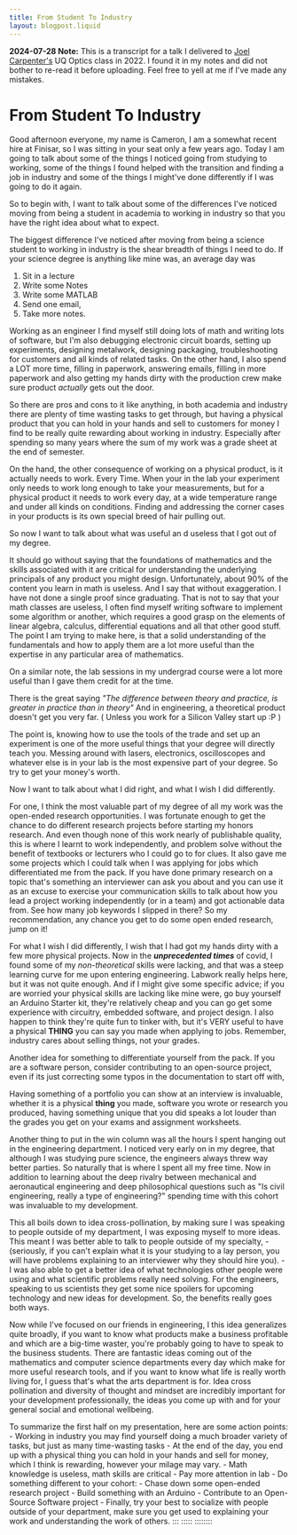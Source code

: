 ```yaml
---
title: From Student To Industry
layout: blogpost.liquid
---
```

**2024-07-28 Note:** This is a transcript for a talk I delivered to
[Joel Carpenter\'s](https://www.youtube.com/user/joelacarpenter) UQ
Optics class in 2022. I found it in my notes and did not bother to
re-read it before uploading. Feel free to yell at me if I\'ve made any
mistakes.

# From Student To Industry

Good afternoon everyone, my name is Cameron, I am a somewhat recent hire
at Finisar, so I was sitting in your seat only a few years ago. Today I
am going to talk about some of the things I noticed going from studying
to working, some of the things I found helped with the transition and
finding a job in industry and some of the things I might've done
differently if I was going to do it again.

So to begin with, I want to talk about some of the differences I've
noticed moving from being a student in academia to working in industry
so that you have the right idea about what to expect.

The biggest difference I've noticed after moving from being a science
student to working in industry is the shear breadth of things I need to
do. If your science degree is anything like mine was, an average day was

1.  Sit in a lecture
2.  Write some Notes
3.  Write some MATLAB
4.  Send one email,
5.  Take more notes.

Working as an engineer I find myself still doing lots of math and
writing lots of software, but I'm also debugging electronic circuit
boards, setting up experiments, designing metalwork, designing
packaging, troubleshooting for customers and all kinds of related tasks.
On the other hand, I also spend a LOT more time, filling in paperwork,
answering emails, filling in more paperwork and also getting my hands
dirty with the production crew make sure product *actually* gets out the
door.

So there are pros and cons to it like anything, in both academia and
industry there are plenty of time wasting tasks to get through, but
having a physical product that you can hold in your hands and sell to
customers for money I find to be really quite rewarding about working in
industry. Especially after spending so many years where the sum of my
work was a grade sheet at the end of semester.

On the hand, the other consequence of working on a physical product, is
it actually needs to work. Every Time. When your in the lab your
experiment only needs to work long enough to take your measurements, but
for a physical product it needs to work every day, at a wide temperature
range and under all kinds on conditions. Finding and addressing the
corner cases in your products is its own special breed of hair pulling
out.

So now I want to talk about what was useful an d useless that I got out
of my degree.

It should go without saying that the foundations of mathematics and the
skills associated with it are critical for understanding the underlying
principals of any product you might design. Unfortunately, about 90% of
the content you learn in math is useless. And I say that without
exaggeration. I have not done a single proof since graduating. That is
not to say that your math classes are useless, I often find myself
writing software to implement some algorithm or another, which requires
a good grasp on the elements of linear algebra, calculus, differential
equations and all that other good stuff. The point I am trying to make
here, is that a solid understanding of the fundamentals and how to apply
them are a lot more useful than the expertise in any particular area of
mathematics.

On a similar note, the lab sessions in my undergrad course were a lot
more useful than I gave them credit for at the time.

There is the great saying *"The difference between theory and practice,
is greater in practice than in theory"* And in engineering, a
theoretical product doesn't get you very far. ( Unless you work for a
Silicon Valley start up :P )

The point is, knowing how to use the tools of the trade and set up an
experiment is one of the more useful things that your degree will
directly teach you. Messing around with lasers, electronics,
oscilloscopes and whatever else is in your lab is the most expensive
part of your degree. So try to get your money's worth.

Now I want to talk about what I did right, and what I wish I did
differently.

For one, I think the most valuable part of my degree of all my work was
the open-ended research opportunities. I was fortunate enough to get the
chance to do different research projects before starting my honors
research. And even though none of this work nearly of publishable
quality, this is where I learnt to work independently, and problem solve
without the benefit of textbooks or lecturers who I could go to for
clues. It also gave me some projects which I could talk when I was
applying for jobs which differentiated me from the pack. If you have
done primary research on a topic that's something an interviewer can ask
you about and you can use it as an excuse to exercise your communication
skills to talk about how you lead a project working independently (or in
a team) and got actionable data from. See how many job keywords I
slipped in there? So my recommendation, any chance you get to do some
open ended research, jump on it!

For what I wish I did differently, I wish that I had got my hands dirty
with a few more physical projects. Now in the ***unprecedented times***
of covid, I found some of my *non-theoretical* skills were lacking, and
that was a steep learning curve for me upon entering engineering.
Labwork really helps here, but it was not quite enough. And if I might
give some specific advice; if you are worried your physical skills are
lacking like mine were, go buy yourself an Arduino Starter kit, they're
relatively cheap and you can go get some experience with circuitry,
embedded software, and project design. I also happen to think they're
quite fun to tinker with, but it's VERY useful to have a physical
**THING** you can say you made when applying to jobs. Remember, industry
cares about selling things, not your grades.

Another idea for something to differentiate yourself from the pack. If
you are a software person, consider contributing to an open-source
project, even if its just correcting some typos in the documentation to
start off with,

Having something of a portfolio you can show at an interview is
invaluable, whether it is a physical **thing** you made, software you
wrote or research you produced, having something unique that you did
speaks a lot louder than the grades you get on your exams and assignment
worksheets.

Another thing to put in the win column was all the hours I spent hanging
out in the engineering department. I noticed very early on in my degree,
that although I was studying pure science, the engineers always threw
way better parties. So naturally that is where I spent all my free time.
Now in addition to learning about the deep rivalry between mechanical
and aeronautical engineering and deep philosophical questions such as
"Is civil engineering, really a type of engineering?" spending time with
this cohort was invaluable to my development.

This all boils down to idea cross-pollination, by making sure I was
speaking to people outside of my department, I was exposing myself to
more ideas. This meant I was better able to talk to people outside of my
specialty, - (seriously, if you can't explain what it is your studying
to a lay person, you will have problems explaining to an interviewer why
they should hire you). - I was also able to get a better idea of what
technologies other people were using and what scientific problems really
need solving. For the engineers, speaking to us scientists they get some
nice spoilers for upcoming technology and new ideas for development. So,
the benefits really goes both ways.

Now while I've focused on our friends in engineering, I this idea
generalizes quite broadly, if you want to know what products make a
business profitable and which are a big-time waster, you're probably
going to have to speak to the business students. There are fantastic
ideas coming out of the mathematics and computer science departments
every day which make for more useful research tools, and if you want to
know what life is really worth living for, I guess that's what the arts
department is for. Idea cross pollination and diversity of thought and
mindset are incredibly important for your development professionally,
the ideas you come up with and for your general social and emotional
wellbeing.

To summarize the first half on my presentation, here are some action
points: - Working in industry you may find yourself doing a much broader
variety of tasks, but just as many time-wasting tasks - At the end of
the day, you end up with a physical thing you can hold in your hands and
sell for money, which I think is rewarding, however your milage may
vary. - Math knowledge is useless, math skills are critical - Pay more
attention in lab - Do something different to your cohort: - Chase down
some open-ended research project - Build something with an Arduino -
Contribute to an Open-Source Software project - Finally, try your best
to socialize with people outside of your department, make sure you get
used to explaining your work and understanding the work of others.
:::
:::::
::::::::
